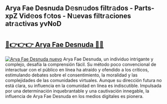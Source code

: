 ## Arya Fae Desnuda D𝚎sn𝚞dos filtr𝚊dos - Parts-xpZ Vid𝚎os f𝚘tos - N𝚞evas filtr𝚊ciones atr𝚊ctivas yvNoD

# <h2><a href="http://mb7alx.tromn.icu/?c=Arya+Fae+Desnuda">🔗👉👉👉 Arya Fae Desnuda 🔗🔗</a></h2>

[![Arya Fae Desnuda nuevo](https://i.imgur.com/pEAQMta.gif)](http://mb7alx.tromn.icu/?c=Arya+Fae+Desnuda)
Arya Fae Desnuda, un individuo intrigante y complejo, desafía la comprensión fácil. Su método poco convencional de interactuar con el público en línea ha atraído y ofendido a los críticos, estimulando debates sobre el consentimiento, la moralidad y las complejidades de las comunidades virtuales. Aunque su dirección futura no está clara, su influencia en la comunidad en línea es indiscutible. Impulsada por una determinación inquebrantable y una cautivación innegable, la influencia de Arya Fae Desnuda en los medios digitales es pionera.
